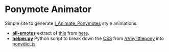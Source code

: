 Ponymote Animator
=================

Simple site to generate [I_Animate_Ponymotes](http://reddit.com/u/I_Animate_Ponymotes) style animations.

 - **[all-emotes](/all-emotes)** extract of [this](https://www.mediafire.com/?12oludanym9ogbx) from [here](http://www.reddit.com/r/mylittlepony/wiki/emote_guide#wiki_looking_for_all_the_emotes_as_individual_images.3F).
 - **[helper.py](/helper.py)** Python script to break down the [CSS](http://d.thumbs.redditmedia.com/H7cJYzEPFntnNZFu.css) from [/r/mylittlepony](http://reddit.com/r/mylittlepony) into [ponydict.js](/ponydict.js).
